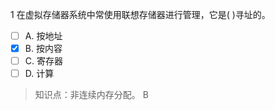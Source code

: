 1
在虚拟存储器系统中常使用联想存储器进行管理，它是( )寻址的。
- [ ] A. 按地址 
- [x] B. 按内容 
- [ ] C. 寄存器 
- [ ] D. 计算

> 知识点：非连续内存分配。
> B
